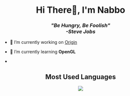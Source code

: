<h1 align="center">Hi There👋, I'm Nabbo</h1>
<h3 align="center"><i> "Be Hungry, Be Foolish" <br> -Steve Jobs</i></h3>

- 🔭 I’m currently working on [Origin](https://github.com/UnNabbo/Origin)

- 🌱 I’m currently learning **OpenGL**
- 
<div align="center">
  <h2>Most Used Languages</h2>
<img src="https://github-readme-stats.vercel.app/api/top-langs/?username=UnNabbo&layout=compat&theme=onedark">
</div>
  

